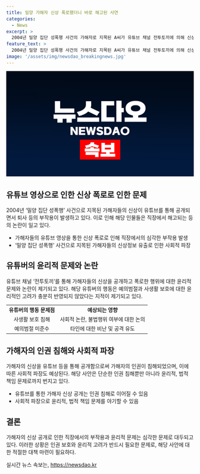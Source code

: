 ```yaml
---
title: 밀양 가해자 신상 폭로했더니 바로 해고된 사연
categories:
  - News
excerpt: >
  2004년 밀양 집단 성폭행 사건의 가해자로 지목된 A씨가 유튜브 채널 전투토끼에 의해 신상정보를 폭로당하며 직장에서 퇴사 처리되었다. 이에 관련 기업은 심각하게 받아들인 논란에 대해 최선을 다해 신뢰받는 기업이 되겠다고 밝혔다. 유튜버는 A씨를 가해자로 지목하고 신상정보를 공개하는 등 논란을 확대시켰고, 이로 인해 A씨는 비난을 받아 직장 및 아파트에서의 생활이 어려워졌다. 또 다른 가해자 B씨도 유사하게 퇴사 처리되었으며, 이 사건으로 인해 2004년의 밀양 사건이 다시 사회적 이슈로 떠올랐다.
feature_text: >
  2004년 밀양 집단 성폭행 사건의 가해자로 지목된 A씨가 유튜브 채널 전투토끼에 의해 신상정보를 폭로당하며 직장에서 퇴사 처리되었다. 이에 관련 기업은 심각하게 받아들인 논란에 대해 최선을 다해 신뢰받는 기업이 되겠다고 밝혔다. 유튜버는 A씨를 가해자로 지목하고 신상정보를 공개하는 등 논란을 확대시켰고, 이로 인해 A씨는 비난을 받아 직장 및 아파트에서의 생활이 어려워졌다. 또 다른 가해자 B씨도 유사하게 퇴사 처리되었으며, 이 사건으로 인해 2004년의 밀양 사건이 다시 사회적 이슈로 떠올랐다.
image: '/assets/img/newsdao_breakingnews.jpg'
---
```


<p><img src="/assets/img/newsdao_breakingnews.jpg" alt="ontimetimes 속보" /></p>

<h2 data-ke-size="size26">유튜브 영상으로 인한 신상 폭로로 인한 문제</h2>

<p data-ke-size="size16">2004년 ‘밀양 집단 성폭행’ 사건으로 지목된 가해자들의 신상이 유튜브를 통해 공개되면서 퇴사 등의 부작용이 발생하고 있다. 이로 인해 해당 인물들은 직장에서 해고되는 등의 논란이 일고 있다.</p>

<ul>
  <li>가해자들의 유튜브 영상을 통한 신상 폭로로 인해 직장에서의 심각한 부작용 발생</li>
  <li>‘밀양 집단 성폭행’ 사건으로 지목된 가해자들의 신상정보 유출로 인한 사회적 파장</li>
</ul>

<h2 data-ke-size="size26">유튜버의 윤리적 문제와 논란</h2>

<p data-ke-size="size16">유튜브 채널 ‘전투토끼’를 통해 가해자들의 신상을 공개하고 폭로한 행위에 대한 윤리적 문제와 논란이 제기되고 있다. 해당 유튜버의 행동은 예의범절과 사생활 보호에 대한 윤리적인 고려가 충분히 반영되지 않았다는 지적이 제기되고 있다.</p>

<table>
  <colgroup><col><col></colgroup>
  <tr>
    <td style="text-align: center; height: 17px;"><b>유튜버의 행동 문제점</b></td>
    <td style="text-align: center; height: 17px;"><b>예상되는 영향</b></td>
  </tr>
  <tr>
    <td style="text-align: center; height: 17px;">사생활 보호 침해</td>
    <td style="text-align: center; height: 17px;">사회적 논란, 불법행위 여부에 대한 논의</td>
  </tr>
  <tr>
    <td style="text-align: center; height: 17px;">예의범절 미준수</td>
    <td style="text-align: center; height: 17px;">타인에 대한 비난 및 공격 유도</td>
  </tr>
</table>

<h2 data-ke-size="size26">가해자의 인권 침해와 사회적 파장</h2>

<p data-ke-size="size16">가해자의 신상을 유튜브 등을 통해 공개함으로써 가해자의 인권이 침해되었으며, 이에 따른 사회적 파장도 예상된다. 해당 사안은 단순한 인권 침해뿐만 아니라 윤리적, 법적 책임 문제로까지 번지고 있다.</p>

<ul>
  <li>유튜브를 통한 가해자 신상 공개는 인권 침해로 이어질 수 있음</li>
  <li>사회적 파장으로 윤리적, 법적 책임 문제를 야기할 수 있음</li>
</ul>

<h2 data-ke-size="size26">결론</h2>

<p data-ke-size="size16">가해자의 신상 공개로 인한 직장에서의 부작용과 윤리적 문제는 심각한 문제로 대두되고 있다. 이러한 상황은 인권 보호와 윤리적 고려가 반드시 필요한 문제로, 해당 사안에 대한 적절한 대책 마련이 필요하다.</p>
실시간 뉴스 속보는, <a href="https://newsdao.kr" rel="dofollow">https://newsdao.kr</a>


